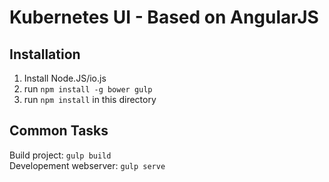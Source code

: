 # Kubernetes UI - Based on AngularJS

## Installation

1. Install Node.JS/io.js
2. run `npm install -g bower gulp`
3. run `npm install` in this directory

## Common Tasks

Build project: `gulp build`  
Developement webserver: `gulp serve`